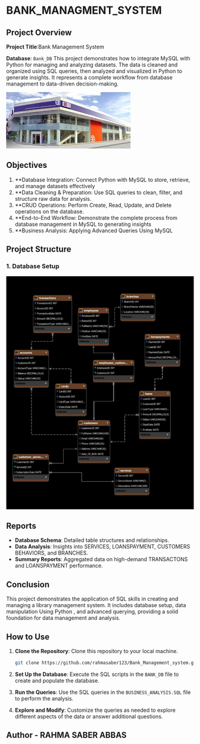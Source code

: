 
# BANK_MANAGMENT_SYSTEM 


## Project Overview

**Project Title**:Bank Management System  

**Database**: `Bank_DB`
This project demonstrates how to integrate MySQL with Python for managing and analyzing datasets.
The data is cleaned and organized using SQL queries, then analyzed and visualized in Python to generate insights.
It represents a complete workflow from database management to data-driven decision-making.

![BANK_PROJECT](https://github.com/rahmasaber123/Bank_Management_system/blob/main/BANK.jpeg?raw=true)

## Objectives

1. **Database Integration: Connect Python with MySQL to store, retrieve, and manage datasets effectively
2. **Data Cleaning & Preparation: Use SQL queries to clean, filter, and structure raw data for analysis.
3. **CRUD Operations: Perform Create, Read, Update, and Delete operations on the database.
4. **End-to-End Workflow: Demonstrate the complete process from database management in MySQL to generating insights
5. **Business Analysis: Applying Advanced Queries Using MySQL 

## Project Structure

### 1. Database Setup
![ERD](https://raw.githubusercontent.com/rahmasaber123/Bank_Management_system/aa831f1c0e951438813f0295af3c9b83561327fd/SCHEMAA.jpeg)



## Reports

- **Database Schema**: Detailed table structures and relationships.
- **Data Analysis**: Insights into SERVICES, LOANSPAYMENT, CUSTOMERS BEHAVIORS, and BRANCHES.
- **Summary Reports**: Aggregated data on high-demand TRANSACTONS and LOANSPAYMENT performance.

## Conclusion

This project demonstrates the application of SQL skills in creating and managing a library management system. It includes database setup, data manipulation Using Python , and advanced querying, providing a solid foundation for data management and analysis.

## How to Use

1. **Clone the Repository**: Clone this repository to your local machine.
   ```sh
   git clone https://github.com/rahmasaber123/Bank_Management_system.git
   ```

2. **Set Up the Database**: Execute the SQL scripts in the `BANK_DB` file to create and populate the database.
3. **Run the Queries**: Use the SQL queries in the `BUSINESS_ANALYSIS.SQL` file to perform the analysis.
4. **Explore and Modify**: Customize the queries as needed to explore different aspects of the data or answer additional questions.

## Author - RAHMA SABER ABBAS 
